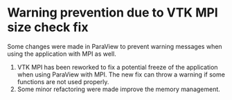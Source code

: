 # Warning prevention due to VTK MPI size check fix

Some changes were made in ParaView to prevent warning messages when using the application with MPI as well.

1. VTK MPI has been reworked to fix a potential freeze of the application when using ParaView with MPI. The new fix can throw a warning if some functions are not used properly.
2. Some minor refactoring were made improve the memory management.
